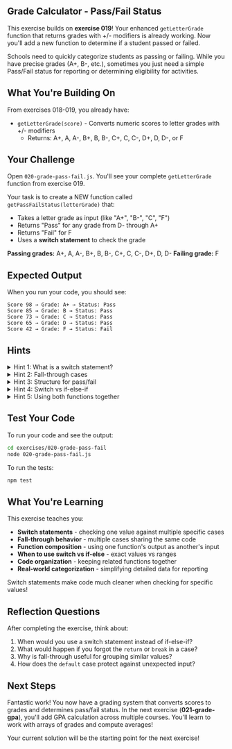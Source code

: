 ## Grade Calculator - Pass/Fail Status

This exercise builds on **exercise 019**! Your enhanced `getLetterGrade` function that returns grades with +/- modifiers is already working. Now you'll add a new function to determine if a student passed or failed.

Schools need to quickly categorize students as passing or failing. While you have precise grades (A+, B-, etc.), sometimes you just need a simple Pass/Fail status for reporting or determining eligibility for activities.

## What You're Building On

From exercises 018-019, you already have:
- `getLetterGrade(score)` - Converts numeric scores to letter grades with +/- modifiers
  - Returns: A+, A, A-, B+, B, B-, C+, C, C-, D+, D, D-, or F

## Your Challenge

Open `020-grade-pass-fail.js`. You'll see your complete `getLetterGrade` function from exercise 019.

Your task is to create a NEW function called `getPassFailStatus(letterGrade)` that:
- Takes a letter grade as input (like "A+", "B-", "C", "F")
- Returns "Pass" for any grade from D- through A+
- Returns "Fail" for F
- Uses a **switch statement** to check the grade

**Passing grades:** A+, A, A-, B+, B, B-, C+, C, C-, D+, D, D-
**Failing grade:** F

## Expected Output

When you run your code, you should see:
```
Score 98 → Grade: A+ → Status: Pass
Score 85 → Grade: B → Status: Pass
Score 73 → Grade: C → Status: Pass
Score 65 → Grade: D → Status: Pass
Score 42 → Grade: F → Status: Fail
```

## Hints

<details>
<summary>Hint 1: What is a switch statement?</summary>

A **switch statement** checks one value against multiple specific cases. It's an alternative to long if-else-if chains when checking for specific values:

```javascript
switch (variable) {
  case "value1":
    // Code if variable === "value1"
    break;
  case "value2":
    // Code if variable === "value2"
    break;
  default:
    // Code if no cases match
}
```

**Example:**
```javascript
const day = "Monday";

switch (day) {
  case "Monday":
    console.log("Start of work week");
    break;
  case "Friday":
    console.log("Almost weekend!");
    break;
  case "Saturday":
  case "Sunday":
    console.log("Weekend!");
    break;
  default:
    console.log("Regular weekday");
}
```
</details>

<details>
<summary>Hint 2: Fall-through cases</summary>

Multiple cases can share the same code by "falling through":

```javascript
switch (grade) {
  case "A+":
  case "A":
  case "A-":
    return "Excellent";  // All A grades reach here
  case "B+":
  case "B":
    return "Good";       // B+ and B reach here
}
```

When you don't put a `break` or `return` after a case, execution continues to the next case. This is perfect for grouping grades!
</details>

<details>
<summary>Hint 3: Structure for pass/fail</summary>

For the pass/fail function:

```javascript
function getPassFailStatus(letterGrade) {
  switch (letterGrade) {
    case "A+":
    case "A":
    case "A-":
    case "B+":
    case "B":
    case "B-":
    // Continue for C and D grades...
      return "Pass";

    case "F":
      return "Fail";

    default:
      return "Invalid grade";  // In case something unexpected is passed
  }
}
```

List all passing grades as cases before the `return "Pass"` statement!
</details>

<details>
<summary>Hint 4: Switch vs if-else-if</summary>

You could write this with if-else-if:

```javascript
if (letterGrade === "A+" || letterGrade === "A" || letterGrade === "A-" || ...) {
  return "Pass";
} else if (letterGrade === "F") {
  return "Fail";
}
```

But switch is much cleaner when checking one variable against many specific values:

```javascript
switch (letterGrade) {
  case "A+":
  case "A":
  // Much more readable!
}
```

Use switch for **exact value matching**, use if-else-if for **range checking** (like `score >= 90`).
</details>

<details>
<summary>Hint 5: Using both functions together</summary>

See how the two functions work together:

```javascript
const score = 85;
const grade = getLetterGrade(score);        // Returns "B"
const status = getPassFailStatus(grade);    // Returns "Pass"

console.log(`Score ${score} → Grade: ${grade} → Status: ${status}`);
// Output: Score 85 → Grade: B → Status: Pass
```

Or in one line:
```javascript
const status = getPassFailStatus(getLetterGrade(85));
```

Functions calling other functions is how we build complex programs from simple pieces!
</details>

## Test Your Code

To run your code and see the output:
```bash
cd exercises/020-grade-pass-fail
node 020-grade-pass-fail.js
```

To run the tests:
```bash
npm test
```

## What You're Learning

This exercise teaches you:
- **Switch statements** - checking one value against multiple specific cases
- **Fall-through behavior** - multiple cases sharing the same code
- **Function composition** - using one function's output as another's input
- **When to use switch vs if-else** - exact values vs ranges
- **Code organization** - keeping related functions together
- **Real-world categorization** - simplifying detailed data for reporting

Switch statements make code much cleaner when checking for specific values!

## Reflection Questions

After completing the exercise, think about:
1. When would you use a switch statement instead of if-else-if?
2. What would happen if you forgot the `return` or `break` in a case?
3. Why is fall-through useful for grouping similar values?
4. How does the `default` case protect against unexpected input?

## Next Steps

Fantastic work! You now have a grading system that converts scores to grades and determines pass/fail status. In the next exercise (**021-grade-gpa**), you'll add GPA calculation across multiple courses. You'll learn to work with arrays of grades and compute averages!

Your current solution will be the starting point for the next exercise!


